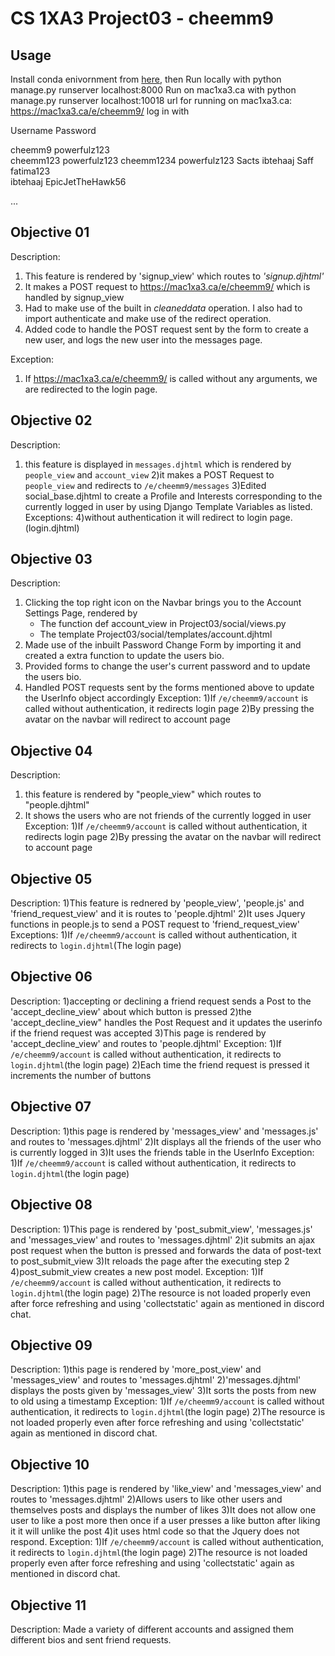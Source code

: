 # CS 1XA3 Project03 - cheemm9
## Usage
Install conda enivornment from [here](https://www.anaconda.com/products/individual), then
Run locally with
python manage.py runserver localhost:8000
Run on mac1xa3.ca with
python manage.py runserver localhost:10018
url for running on mac1xa3.ca:  https://mac1xa3.ca/e/cheemm9/
log in with

Username     Password

cheemm9	     powerfulz123	
cheemm123    powerfulz123
cheemm1234   powerfulz123
Sacts	     ibtehaaj
Saff         fatima123	
ibtehaaj     EpicJetTheHawk56

...
## Objective 01
Description:
1) This feature is rendered by 'signup_view' which routes to  _'signup.djhtml'_
2) It makes a POST request to https://mac1xa3.ca/e/cheemm9/ which is handled by signup_view
3) Had to make use of the built in _cleaneddata_ operation. I also had to import authenticate and make use of
   the redirect operation.
4) Added code to handle the POST request sent by the form to create a new user, and logs the new user into the messages page.

Exception:

1) If https://mac1xa3.ca/e/cheemm9/ is called without any arguments, we are redirected to the login page.
## Objective 02
Description:
1) this feature is displayed in `messages.djhtml` which is rendered by `people_view` and `account_view`
2)it makes a POST Request to `people_view` and redirects to `/e/cheemm9/messages`
3)Edited social_base.djhtml to create a Profile and Interests corresponding to the currently logged in user
           by using Django Template Variables as listed.
Exceptions:
4)without authentication it will redirect to login page.(login.djhtml)
## Objective 03
Description:
1) Clicking the top right icon on the Navbar brings you to the Account Settings Page, rendered by
   - The function def account_view in Project03/social/views.py
   - The template Project03/social/templates/account.djhtml
2) Made use of the inbuilt Password Change Form by importing it and created a extra function to update the users bio.
3) Provided forms to change the user's current password and to update the users bio.
4) Handled POST requests sent by the forms mentioned above to update the UserInfo object accordingly
Exception:
1)If `/e/cheemm9/account` is called without authentication, it redirects login page
2)By pressing the avatar on the navbar will redirect to account page
## Objective 04    
Description:
1) this feature is rendered by "people_view" which routes to "people.djhtml" 
2) It shows the users who are not friends of the currently logged in user
Exception:
1)If `/e/cheemm9/account` is called without authentication, it redirects login page
2)By pressing the avatar on the navbar will redirect to account page
## Objective 05
Description:
1)This feature is rednered by 'people_view', 'people.js' and 'friend_request_view' and it is routes to 'people.djhtml'
2)It uses Jquery functions in people.js to send a POST request to 'friend_request_view'
Exceptions:
1)If `/e/cheemm9/account` is called without authentication, it redirects to `login.djhtml`(The login page)
## Objective 06
Description:
1)accepting or declining a friend request sends a Post to the 'accept_decline_view' about which button is pressed
2)the 'accept_decline_view" handles the Post Request and it updates the userinfo if the friend request was accepted
3)This page is rendered by 'accept_decline_view' and routes to 'people.djhtml'
Exception:
1)If `/e/cheemm9/account` is called without authentication, it redirects to `login.djhtml`(the login page)
2)Each time the friend request is pressed it increments the number of buttons
## Objective 07
Description:
1)this page is rendered by 'messages_view' and 'messages.js' and routes to 'messages.djhtml'
2)It displays all the friends of the user who is currently logged in
3)It uses the friends table in the UserInfo 
Exception:
1)If `/e/cheemm9/account` is called without authentication, it redirects to `login.djhtml`(the login page)
## Objective 08
Description:
1)This page is rendered by 'post_submit_view', 'messages.js' and 'messages_view' and routes to 'messages.djhtml'
2)it submits an ajax post request when the button is pressed and forwards the data of post-text to post_submit_view
3)It reloads the page after the executing step 2
4)post_submit_view creates a new post model.
Exception:
1)If `/e/cheemm9/account` is called without authentication, it redirects to `login.djhtml`(the login page)
2)The resource is not loaded properly even after force refreshing and using 'collectstatic' again as mentioned in discord chat.
## Objective 09
Description:
1)this page is rendered by 'more_post_view' and 'messages_view' and routes to 'messages.djhtml'
2)'messages.djhtml' displays the posts given by 'messages_view'
3)It sorts the posts from new to old using a timestamp
Exception:
1)If `/e/cheemm9/account` is called without authentication, it redirects to `login.djhtml`(the login page)
2)The resource is not loaded properly even after force refreshing and using 'collectstatic' again as mentioned in discord chat.
## Objective 10
Description:
1)this page is rendered by 'like_view' and 'messages_view' and routes to 'messages.djhtml'
2)Allows users to like other users and themselves posts and displays the number of likes
3)It does not allow one user to like a post more then once if a user presses a like button
 after liking it it will unlike the post
4)it uses html code so that the Jquery does not respond.
Exception:
1)If `/e/cheemm9/account` is called without authentication, it redirects to `login.djhtml`(the login page)
2)The resource is not loaded properly even after force refreshing and using 'collectstatic' again as mentioned in discord chat.
## Objective 11
Description:
Made a variety of different accounts and assigned them different bios and sent friend requests.


